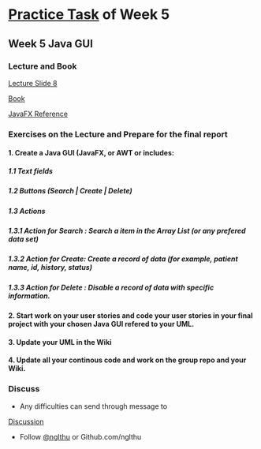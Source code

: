 # [Practice Task](https://nglthu.github.io/OOP_References/Practice_week5) of Week 5

## Week 5 Java GUI
### Lecture and Book


[Lecture Slide 8](https://nglthu.github.io/OOP_References/Slides/Lecture8_LTN.pdf)

[Book](https://nglthu.github.io/Books/java/BruceEckel_Thinking_in_Java_4th_Edition.pdf)

[JavaFX Reference](https://docs.oracle.com/javafx/2/ui_controls/text-field.htm)

### Exercises on the Lecture and Prepare for the final report


#### 1. Create a Java GUI (JavaFX, or AWT or  includes:
   
##### 1.1 Text fields
   
##### 1.2 Buttons (Search | Create | Delete)  

##### 1.3 Actions 

##### 1.3.1 Action for Search : Search a item in the Array List (or any prefered data set)

##### 1.3.2 Action for Create: Create a record of data (for example, patient name, id,  history, status)

##### 1.3.3 Action for Delete : Disable a record of data with specific information. 


#### 2. Start work on your user stories and code your user stories in your final project with your chosen Java GUI refered to your UML.

#### 3. Update your UML in the Wiki

#### 4. Update all your continous code and work on the group repo and your Wiki. 



### Discuss
+ Any difficulties can send through message to 

[Discussion](https://github.com/nglthu/OOP_References/discussions)



+ Follow [@nglthu](https://github.com/nglthu) or Github.com/nglthu

 

